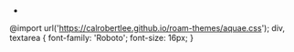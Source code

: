 - ```css
@import url('https://calrobertlee.github.io/roam-themes/aquae.css');
div, textarea {
  font-family: 'Roboto';
  font-size: 16px;
}
```
